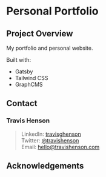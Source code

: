 # Personal Portfolio

## Project Overview
My portfolio and personal website.

Built with:
- Gatsby
- Tailwind CSS
- GraphCMS

## Contact 
### Travis Henson

> LinkedIn: [travisghenson](https://linkedin.com/in/travisghenson) <br />
> Twitter: [@travishenson](https://twitter.com/travishenson) <br />
> Email: hello@travishenson.com

## Acknowledgements